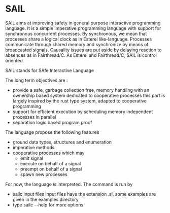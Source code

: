 # SAIL

SAIL aims at improving safety in general purpose interactive programming language. It is a simple imperative 
programming language with support for synchronous concurrent processes. By synchronous, we mean that processes
share a logical clock as in Esterel like-language. Processes communicate through shared memory and synchronize
by means of broadcasted signals. Causality issues are put aside by delaying reaction to absences as in Fairthread/C.
As Esterel and Fairthread/C, SAIL is control oriented. 

SAIL stands for SAfe Interactive Language

The long term objectives are :

- provide a safe, garbage collection free, memory handling with an ownership based system dedicated to cooperative processes
  this part is largely inspired by the rust type system, adapted to cooperative programming
- support for efficient execution by scheduling memory independent processes in parallel
- separation logic based program proof

The language propose the following features

- ground data types, structures and enumeration
- imperative methods
- cooperative processes which may
  - emit signal
  - execute on behalf of a signal
  - preempt on behalf of a signal
  - spawn new processes

For now, the language is interpreted. The command is run by
- sailc input files
input files have the extension .sl, some examples are given in the examples directory
- type sailc --help for more options
